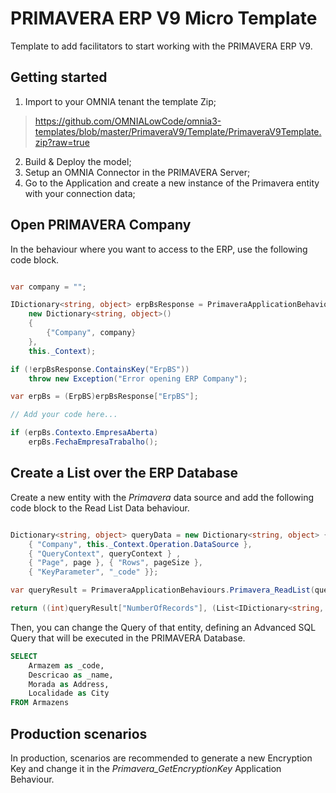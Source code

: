 # PRIMAVERA ERP V9 Micro Template

Template to add facilitators to start working with the PRIMAVERA ERP V9.


## Getting started

 1. Import to your OMNIA tenant the template Zip;

> https://github.com/OMNIALowCode/omnia3-templates/blob/master/PrimaveraV9/Template/PrimaveraV9Template.zip?raw=true

 2. Build & Deploy the model;
 3. Setup an OMNIA Connector in the PRIMAVERA Server;
 3. Go to the Application and create a new instance of the Primavera entity with your connection data;


## Open PRIMAVERA Company

In the behaviour where you want to access to the ERP, use the following code block.


```C#

var company = "";

IDictionary<string, object> erpBsResponse = PrimaveraApplicationBehaviours.Primavera_OpenCompany(
    new Dictionary<string, object>()
    {
        {"Company", company}
    }, 
    this._Context);

if (!erpBsResponse.ContainsKey("ErpBS"))
    throw new Exception("Error opening ERP Company");

var erpBs = (ErpBS)erpBsResponse["ErpBS"];

// Add your code here...

if (erpBs.Contexto.EmpresaAberta)
    erpBs.FechaEmpresaTrabalho();
```

## Create a List over the ERP Database

Create a new entity with the _Primavera_ data source and add the following code block to the Read List Data behaviour.

```C#

Dictionary<string, object> queryData = new Dictionary<string, object> {
    { "Company", this._Context.Operation.DataSource },
    { "QueryContext", queryContext } ,
    { "Page", page }, { "Rows", pageSize },
    { "KeyParameter", "_code" }};

var queryResult = PrimaveraApplicationBehaviours.Primavera_ReadList(queryData, this._Context);

return ((int)queryResult["NumberOfRecords"], (List<IDictionary<string, object>>)queryResult["Data"]);

```

Then, you can change the Query of that entity, defining an Advanced SQL Query that will be executed in the PRIMAVERA Database.

```SQL
SELECT 
    Armazem as _code, 
    Descricao as _name, 
    Morada as Address, 
    Localidade as City 
FROM Armazens
```

## Production scenarios

In production, scenarios are recommended to generate a new Encryption Key and change it in the _Primavera\_GetEncryptionKey_ Application Behaviour.